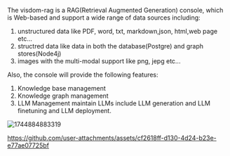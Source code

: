 The visdom-rag is a RAG(Retrieval Augmented Generation) console, which is Web-based and support a wide range of data sources including:
1. unstructured data like PDF, word, txt, markdown,json, html,web page etc...
2. structred data like data in both the database(Postgre) and graph stores(Node4j)
3. images with the multi-modal support like png, jepg etc...

Also, the console will provide the following features:
1. Knowledge base management
2. Knowledge graph management
3. LLM Management maintain LLMs include LLM generation and LLM finetuning and LLM deployment.


![1744884883319](https://github.com/user-attachments/assets/24f0e500-adf4-42e5-b3d7-708995726daa)




https://github.com/user-attachments/assets/cf2618ff-d130-4d24-b23e-e77ae07725bf

